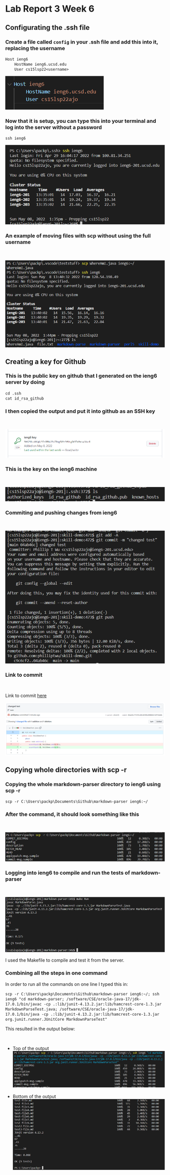 # Lab Report 3 Week 6

## Configurating the .ssh file

### Create a file called `config` in your .ssh file and add this into it, replacing the username
```
Host ieng6
    HostName ieng6.ucsd.edu
    User cs15lsp22<username>
```
![image](lab3ss1.png)

### Now that it is setup, you can type this into your terminal and log into the server without a password
```
ssh ieng6
```

![image](lab3ss2.png)
<br>

### An example of moving files with scp without using the full username
<br>

![image](lab3ss3.png)

## Creating a key for Github

### This is the public key on github that I generated on the ieng6 server by doing
```
cd .ssh
cat id_rsa_github
```
### I then copied the output and put it into github as an SSH key

<br>

![image](lab3ss5.png)

### This is the key on the ieng6 machine

<br>

![image](lab3ss7.png)

### Commiting and pushing changes from ieng6

<br> 

![image](lab3ss8.png)

### Link to commit

<br>

Link to commit [here](https://github.com/philliptwu/skill-demo/commit/04ab46c7733f4c401103901d90884b7c0ff2bb8b)

![image](lab3ss9.png)

## Copying whole directories with scp -r

### Copying the whole markdown-parser directory to ieng6 using scp -r

```
scp -r C:\Users\packp\Documents\Github\markdown-parser ieng6:~/
```

### After the command, it should look something like this

<br>

![image](lab3ss10.png)

### Logging into ieng6 to compile and run the tests of markdown-parser

<br> 

![image](lab3ss11.png)

I used the Makefile to compile and test it from the server.

### Combining all the steps in one command

In order to run all the commands on one line I typed this in:
```
scp -r C:\Users\packp\Documents\Github\markdown-parser ieng6:~/; ssh ieng6 "cd markdown-parser; /software/CSE/oracle-java-17/jdk-17.0.1/bin/javac -cp .:lib/junit-4.13.2.jar:lib/hamcrest-core-1.3.jar MarkdownParseTest.java; /software/CSE/oracle-java-17/jdk-17.0.1/bin/java -cp .:lib/junit-4.13.2.jar:lib/hamcrest-core-1.3.jar org.junit.runner.JUnitCore MarkdownParseTest"
```
This resulted in the output below:

<br>

* Top of the output
![image](lab3ss12.png) <br><br>
* Bottom of the output
![image](lab3ss13.png)

